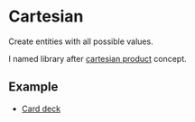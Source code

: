 # Cartesian

Create entities with all possible values.

I named library after [cartesian product](https://en.wikipedia.org/wiki/Cartesian_product) concept.

## Example
- [Card deck](./src/example/card_deck_test.go)
